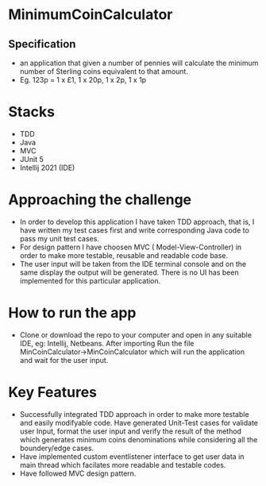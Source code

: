 # MinimumCoinCalculator

## Specification

* an application that given a number of pennies will calculate the minimum number of Sterling coins equivalent to that amount.
* Eg. 123p = 1 x £1, 1 x 20p, 1 x 2p, 1 x 1p

# Stacks

* TDD
* Java
* MVC
* JUnit 5
* Intellij 2021 (IDE)

# Approaching the challenge

* In order to develop this application I have taken TDD approach, that is, I have written my test cases first and write corresponding Java code to pass my unit test cases. 
* For design pattern I have choosen MVC ( Model-View-Controller) in order to make more testable, reusable and readable code base.
* The user input will be taken from the IDE terminal console and on the same display the output will be generated. There is no UI has been implemented
for this particular application.

# How to run the app

* Clone or download the repo to your computer and open in any suitable IDE, eg: Intellij, Netbeans. After importing Run the file MinCoinCalculator->MinCoinCalculator which
will run the application and wait for the user input.

# Key Features

* Successfully integrated TDD approach in order to make more testable and easily modifyable code. Have generated Unit-Test cases for validate user Input, format the user
input and verify the result of the method which generates minimum coins denominations while considering all the boundery/edge cases. 
* Have implemented custom eventlistener interface to get user data in main thread which facilates more readable and testable codes.
* Have followed MVC design pattern.
